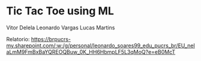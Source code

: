 # Tic Tac Toe using ML

Vitor Delela
Leonardo Vargas
Lucas Martins

Relatorio:
https://brpucrs-my.sharepoint.com/:w:/g/personal/leonardo_soares99_edu_pucrs_br/EU_neIaLmM9FmBxBaYQREOQBuw_0K_HH6HbmpLF5L3qMoQ?e=eB0McT
